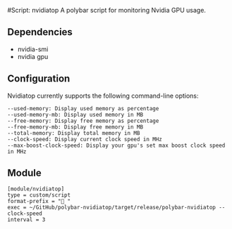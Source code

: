 #Script: nvidiatop
A polybar script for monitoring Nvidia GPU usage.
## Dependencies
* nvidia-smi
* nvidia gpu
## Configuration
Nvidiatop currently supports the following command-line options:

```
--used-memory: Display used memory as percentage
--used-memory-mb: Display used memory in MB
--free-memory: Display free memory as percentage
--free-memory-mb: Display free memory in MB
--total-memory: Display total memory in MB
--clock-speed: Display current clock speed in MHz
--max-boost-clock-speed: Display your gpu's set max boost clock speed in MHz
```

## Module
```
[module/nvidiatop]
type = custom/script
format-prefix = "󰍛 "
exec = ~/GitHub/polybar-nvidiatop/target/release/polybar-nvidiatop --clock-speed
interval = 3
```